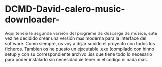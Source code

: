 # DCMD-David-calero-music-downloader-
Aquí teneís la segunda versión del programa de descarga de música, esta vez he decidido crear una versión más moderna para la interface del software. Como siempre, os voy a dejar subido el proyecto con todos los ficheros. Tambien os he puesto un ejecutable .exe (compilado con hinno setup y con su correspondiente archivo .iss que tiene todo lo necesario para poder instalarlo sin necesidad de tener ni el codigo ni nada más.
